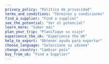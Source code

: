 ```yaml
---
privacy_policy: "Política de privacidad"
terms_and_conditions: "Términos y condiciones"
find_a_supplier: "Find a supplier"
see_the_potential: "Ver el potencial"
learn_more: "Saber más"
plan_your_trip: "Planifique su viaje"
experience_the_uk: "Experience the UK"
help_to_export: "Obtener ayuda para exportar"
choose_language: "Seleccione su idioma"
change_country: "Cambiar país"
buy_from_uk: "Find a Supplier"
---
```

